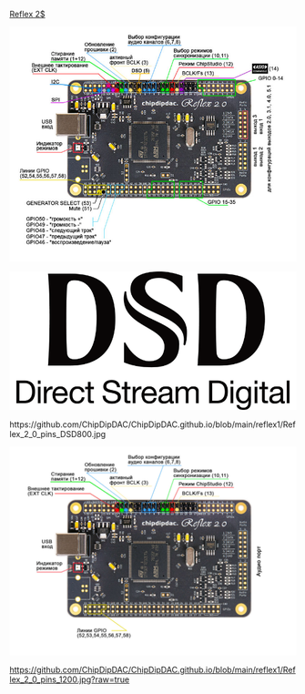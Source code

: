 [Reflex 2$](https://github.com/ChipDipDAC/ChipDipDAC.github.io/tree/main/reflex1)

![alt text](https://github.com/ChipDipDAC/ChipDipDAC.github.io/blob/main/reflex1/Reflex_2_0_pins_DSD800.jpg?raw=true)

<p><a class="galery" href="https://github.com/ChipDipDAC/ChipDipDAC.github.io/tree/main/reflex1"><img alt="Gen" src="https://github.com/ChipDipDAC/ChipDipDAC.github.io/blob/main/reflex1/DSDlogo.png?raw=true" /></a></p>
https://github.com/ChipDipDAC/ChipDipDAC.github.io/blob/main/reflex1/Reflex_2_0_pins_DSD800.jpg

<p><a class="galery" href="https://static.chipdip.ru/lib/162/DOC037162603.jpg"><img alt="Распиновка" src="https://github.com/ChipDipDAC/ChipDipDAC.github.io/blob/main/reflex1/Reflex_2_0_pins_1200.jpg?raw=true" /></a></p>

https://github.com/ChipDipDAC/ChipDipDAC.github.io/blob/main/reflex1/Reflex_2_0_pins_1200.jpg?raw=true
